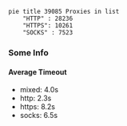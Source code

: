 
```mermaid
pie title 39085 Proxies in list
    "HTTP" : 28236
    "HTTPS": 10261
    "SOCKS" : 7523
```

### Some Info
#### Average Timeout

- mixed: 4.0s
- http: 2.3s
- https: 8.2s
- socks: 6.5s